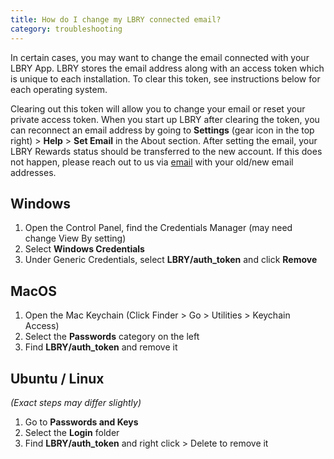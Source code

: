 ```yaml
---
title: How do I change my LBRY connected email?
category: troubleshooting
---
```


In certain cases, you may want to change the email connected with your LBRY App. LBRY stores the email address along with an access token which is unique to each installation. To clear this token, see instructions below for each operating system.

Clearing out this token will allow you to change your email or reset your private access token. When you start up LBRY after clearing the token, you can reconnect an email address by going to **Settings** (gear icon in the top right) > **Help** > **Set Email** in the About section.  After setting the email, your LBRY Rewards status should be transferred to the new account. If this does not happen, please reach out to us via [email](mailto:help@lbry.io) with your old/new email addresses. 

## Windows
1. Open the Control Panel, find the Credentials Manager (may need change View By setting)
1. Select **Windows Credentials**
1. Under Generic Credentials, select **LBRY/auth_token** and click **Remove**

## MacOS
1. Open the Mac Keychain (Click Finder > Go > Utilities > Keychain Access)
1. Select the **Passwords** category on the left
1. Find **LBRY/auth_token** and remove it

## Ubuntu / Linux 
*(Exact steps may differ slightly)* 
1. Go to **Passwords and Keys**
1. Select the **Login** folder
1. Find **LBRY/auth_token** and right click > Delete to remove it
